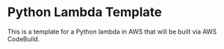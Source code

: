 # Python Lambda Template

This is a template for a Python lambda in AWS that will be built via AWS CodeBuild.